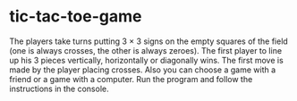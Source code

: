 # tic-tac-toe-game
The players take turns putting 3 × 3 signs on the empty squares of the field (one is always crosses, the other is always zeroes). 
The first player to line up his 3 pieces vertically, horizontally or diagonally wins. 
The first move is made by the player placing crosses.
Also you can choose a game with a friend or a game with a computer. Run the program and follow the instructions in the console.
